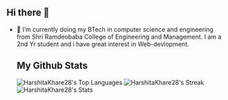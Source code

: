 ## Hi there 👋
- 🌱 I’m currently doing my BTech in computer science and engineering from Shri Ramdeobaba College of Engineering and Management. I am a 2nd Yr student and i have great interest in Web-devlopment.
  ## My Github Stats
  ![HarshitaKhare28's Top Languages](https://github-readme-stats.vercel.app/api/top-langs/?username=HarshitaKhare28&theme=cobalt&show_icons=true&hide_border=true&layout=compact)
  ![HarshitaKhare28's Streak](https://github-readme-streak-stats.herokuapp.com/?user=HarshitaKhare28&theme=cobalt&hide_border=true)
  ![HarshitaKhare28's Stats](https://github-readme-stats.vercel.app/api?username=HarshitaKhare28&theme=cobalt&show_icons=true&hide_border=true&count_private=true)
<!--
**HarshitaKhare28/HarshitaKhare28** is a ✨ _special_ ✨ repository because its `README.md` (this file) appears on your GitHub profile.

Here are some ideas to get you started:

- 🔭 I’m currently working on ...

- 👯 I’m looking to collaborate on ...
- 🤔 I’m looking for help with ...
- 💬 Ask me about ...
- 📫 How to reach me: ...
- 😄 Pronouns: ...
- ⚡ Fun fact: ...
-->
